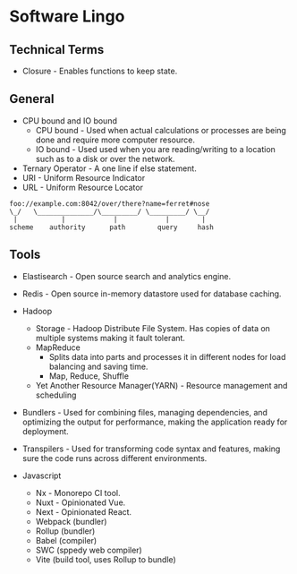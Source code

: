 # Software Lingo

## Technical Terms

- Closure - Enables functions to keep state.

## General

- CPU bound and IO bound
  - CPU bound - Used when actual calculations or processes are being done and require more computer resource.
  - IO bound - Used used when you are reading/writing to a location such as to a disk or over the network.
- Ternary Operator - A one line if else statement.
- URI - Uniform Resource Indicator
- URL - Uniform Resource Locator

```
foo://example.com:8042/over/there?name=ferret#nose
\_/   \______________/\_________/ \_________/ \__/
 |           |            |            |        |
scheme    authority      path        query     hash
```

## Tools

- Elastisearch - Open source search and analytics engine.
- Redis - Open source in-memory datastore used for database caching.
- Hadoop

  - Storage - Hadoop Distribute File System. Has copies of data on multiple systems making it fault tolerant.
  - MapReduce
    - Splits data into parts and processes it in different nodes for load balancing and saving time.
    - Map, Reduce, Shuffle
  - Yet Another Resource Manager(YARN) - Resource management and scheduling

- Bundlers - Used for combining files, managing dependencies, and optimizing the output for performance, making the application ready for deployment.
- Transpilers - Used for transforming code syntax and features, making sure the code runs across different environments.
- Javascript

  - Nx - Monorepo CI tool.
  - Nuxt - Opinionated Vue.
  - Next - Opinionated React.
  - Webpack (bundler)
  - Rollup (bundler)
  - Babel (compiler)
  - SWC (sppedy web compiler)
  - Vite (build tool, uses Rollup to bundle)
